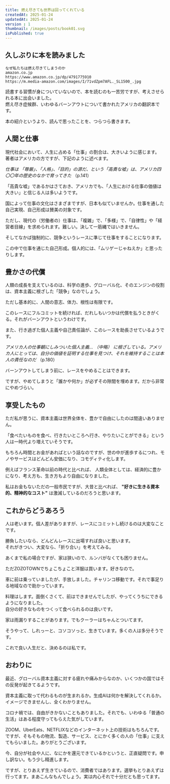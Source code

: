 ```yaml
---
title: 燃え尽きても世界は回ってくれている
createdAt: 2025-01-24
updatedAt: 2025-01-24
version : 1
thumbnail: /images/posts/book01.svg
isPublished: true
---
```

## 久しぶりに本を読みました

```Amazon
なぜ私たちは燃え尽きてしまうのか
amazon.co.jp
https://www.amazon.co.jp/dp/4791775910
https://m.media-amazon.com/images/I/71vdZpm7AFL._SL1500_.jpg
```

読書する習慣が身についていないので、本を読むのも一苦労ですが、考えさせられる本に出会いました。  
燃え尽き症候群、いわゆるバーンアウトについて書かれたアメリカの翻訳本です。

本の紹介というより、読んで思ったことを、つらつら書きます。

## 人間と仕事
現代社会において、人生に占める「仕事」の割合は、大きいように感じます。  
著者はアメリカの方ですが、下記のように述べます。

_仕事は 「尊厳」、「人格」、「目的」の源だ、という「高貴な嘘」は、アメリカ四〇〇年の歴史のなかで育ってきた_  （p.141）

「高貴な嘘」であるかはさておき、アメリカでも、「人生における仕事の価値は大きい」と信じる人は多いようです。

国によって仕事の文化はさまざまですが、日本も似ていませんか。仕事を通した自己実現、自己形成は賛美の対象です。

ただし、現代の（労働者の）仕事は、「複雑」で、「多様」で、「自律性」や「経営者目線」を求められます。難しい。決して一筋縄ではいきません。

そしてなかば強制的に、競争というレースに準じて仕事をすることになります。

この中で仕事を通じた自己形成。個人的には、「ムリゲーじゃねえか」と思ったりします。

## 豊かさの代償
人類の成長を支えているのは、科学の進歩、グローバル化、そのエンジンの役割は、資本主義に根ざした「競争」なのでしょう。

ただし基本的に、人間の意志、体力、根性は有限です。

このレースにフルコミットを続ければ、だれしもいつかは代償を払うときがくる。それがバーンアウトというわけです。

また、行き過ぎた個人主義や自己責任論が、このレースを助長させているようです。

_アメリカ人の仕事観にしみついた個人主義... （中略） に根ざしている。アメリカ人にとっては、自分の価値を証明する仕事を見つけ、それを維持することは本人の責任なのだ_  （p.180）

バーンアウトしてしまう前に、レースをやめることはできます。

ですが、やめてしまうと「誰かや何か」が必ずその隙間を埋めます。だから非常にやめづらい。


## 享受したもの
ただ私が思うに、資本主義は世界全体を、豊かで自由にしたのは間違いありません。

「食べたいものを食べ、行きたいところへ行き、やりたいことができる」という人は一時代より増えていそうです。

もちろん時間とお金があればという話なのですが、世の中が進歩するにつれ、モノやサービスはどんどん安価になり、コモディティ化します。

例えばフランス革命以前の時代と比べれば、 人類全体としては、経済的に豊かになり、考え方も、生き方もより自由になりました。

私はお金もないただの一般市民ですが、大昔と比べれば、 **"好きに生きる資本的、精神的なコスト"** は激減しているのだろうと思います。

## これからどうあろう
人は老います。個人差がありますが、レースにコミットし続けるのは大変なことです。

勝負したいなら、どんどんレースに出場すれば良いと思います。  
それがきつい、大変なら、「折り合い」を考えてみる。

あくまで私の場合ですが、家は狭いので、ルンバがなくても困りません。  

ただZOZOTOWNでちょこちょこと洋服は買います。好きなので。

車に前は乗っていましたが、手放しました。チャリンコ移動です。それで事足りる地域なので助かっています。

料理はします。面倒くさくて、前はできませんでしたが、やってくうちにできるようになりました。  
自分の好きなものをつくって食べられるのは良いです。

家は雨漏りすることがあります。でもクーラーはちゃんとついてます。

そうやって、しれっーと、コソコソっと、生きています。多くの人は多分そうです。

これで良い人生だと、決めるのは私です。

## おわりに

最近、グローバル資本主義に対する疲れや痛みからなのか、いくつかの国ではその反発が起きてるようです。

資本主義に取って代わるものが生まれるか。生成AIは何かを解決してくれるか。イメージできませんし、全くわかりません。

コロナ禍では、自由がきかないこともありました。それでも、いわゆる「普通の生活」はある程度守ってもらえた気がしています。

ZOOM、UberEats、NETFLIXなどのインターネット上の技術はもちろんです。  
ですが、そもそもの物流、製造、サービス、とにかく多くの人の「仕事」に支えてもらいました。ありがとうございます。

今、自分が社会や人に、なにかを還元できているかというと、正直疑問です。申し訳ない。もう少し精進します。

ですが、とりあえず生きているので、消費者ではあります。選挙もとりあえずは行ってます。まあこんなもんでしょう。実は内心それで十分だとも思ってます。
